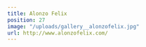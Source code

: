 ```yaml
---
title: Alonzo Felix
position: 27
image: "/uploads/gallery__alonzofelix.jpg"
url: http://www.alonzofelix.com/
---
```


